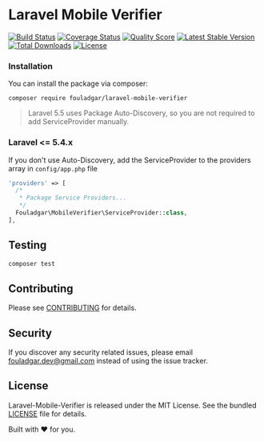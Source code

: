 # Laravel Mobile Verifier

[![Build Status](https://travis-ci.org/mohammad-fouladgar/laravel-mobile-verifier.svg?branch=master)](https://travis-ci.org/mohammad-fouladgar/laravel-mobile-verifier)
[![Coverage Status](https://coveralls.io/repos/github/mohammad-fouladgar/laravel-mobile-verifier/badge.svg)](https://coveralls.io/github/mohammad-fouladgar/laravel-mobile-verifier)
[![Quality Score](https://img.shields.io/scrutinizer/g/mohammad-fouladgar/laravel-mobile-verifier.svg?style=flat-square)](https://scrutinizer-ci.com/g/mohammad-fouladgar/laravel-mobile-verifier)
[![Latest Stable Version](https://poser.pugx.org/fouladgar/laravel-mobile-verifier/v/stable)](https://packagist.org/packages/fouladgar/laravel-mobile-verifier)
[![Total Downloads](https://poser.pugx.org/fouladgar/laravel-mobile-verifier/downloads)](https://packagist.org/packages/fouladgar/laravel-mobile-verifier)
[![License](https://poser.pugx.org/fouladgar/laravel-mobile-verifier/license)](https://packagist.org/packages/fouladgar/laravel-mobile-verifier)


### Installation

You can install the package via composer:

```shell
composer require fouladgar/laravel-mobile-verifier
```
> Laravel 5.5 uses Package Auto-Discovery, so you are not required to add ServiceProvider manually.

### Laravel <= 5.4.x

If you don't use Auto-Discovery, add the ServiceProvider to the providers array in ``config/app.php`` file

```php
'providers' => [
  /*
   * Package Service Providers...
   */
  Fouladgar\MobileVerifier\ServiceProvider::class,
],
```

## Testing
```sh
composer test
```

## Contributing
Please see [CONTRIBUTING](CONTRIBUTING.md) for details.
## Security

If you discover any security related issues, please email fouladgar.dev@gmail.com instead of using the issue tracker.

## License

Laravel-Mobile-Verifier is released under the MIT License. See the bundled
 [LICENSE](https://github.com/mohammad-fouladgar/laravel-mobile-verifier/blob/master/LICENSE)
 file for details.

Built with :heart: for you.
